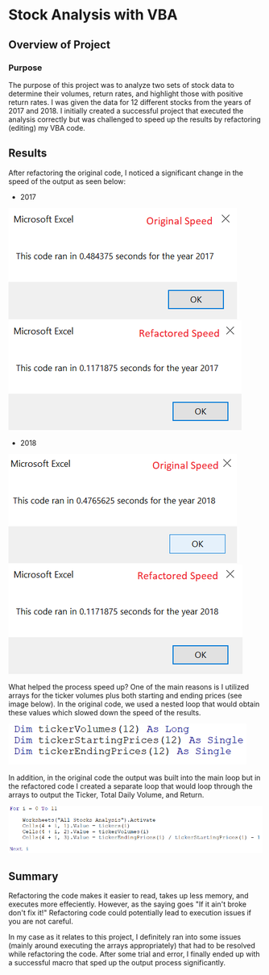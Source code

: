 # Stock Analysis with VBA
## Overview of Project
### Purpose
The purpose of this project was to analyze two sets of stock data to determine their volumes, return rates, and highlight those with positive return rates. I was given the data for 12 different stocks from the years of 2017 and 2018. I initially created a successful project that executed the analysis correctly but was challenged to speed up the results by refactoring (editing) my VBA code. 
## Results
After refactoring the original code, I noticed a significant change in the speed of the output as seen below:
- 2017

![VBA_Challenge_2017_Original](https://github.com/RyanWhited/stock-analysis/blob/main/VBA_Challenge_2017_Original.png)   ![VBA_Challenge_2017](https://github.com/RyanWhited/stock-analysis/blob/main/VBA_Challenge_2017.png) 

- 2018

![VBA_Challenge_2018_Original](https://github.com/RyanWhited/stock-analysis/blob/main/VBA_Challenge_2018_Original.png)   ![VBA_Challenge_2018](https://github.com/RyanWhited/stock-analysis/blob/main/VBA_Challenge_2018.png)

What helped the process speed up? One of the main reasons is I utilized arrays for the ticker volumes plus both starting and ending prices (see image below). In the original code, we used a nested loop that would obtain these values which slowed down the speed of the results. 

![VBA_Challenge_New_Arrays](https://github.com/RyanWhited/stock-analysis/blob/main/VBA_Challenge_New_Arrays.png)

In addition, in the original code the output was built into the main loop but in the refactored code I created a separate loop that would loop through the arrays to output the Ticker, Total Daily Volume, and Return.

![VBA_Challenge_New_Output](https://github.com/RyanWhited/stock-analysis/blob/main/VBA_Challenge_New_Output.png)


## Summary
Refactoring the code makes it easier to read, takes up less memory, and executes more effeciently. However, as the saying goes "If it ain't broke don't fix it!" Refactoring code could potentially lead to execution issues if you are not careful. 

In my case as it relates to this project, I definitely ran into some issues (mainly around executing the arrays appropriately) that had to be resolved while refactoring the code. After some trial and error, I finally ended up with a successful macro that sped up the output process significantly. 
